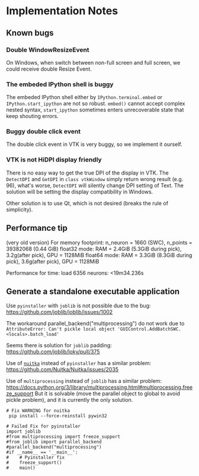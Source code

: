 # Implementation Notes

## Known bugs

### Double WindowResizeEvent
On Windows, when switch between non-full screen and full screen, we could receive double Resize Event.

### The embeded IPython shell is buggy
The embeded IPython shell either by `IPython.terminal.embed` or `IPython.start_ipython`
are not so robust. `embed()` cannot accept complex nested syntax, `start_ipython` sometimes
enters unrecoverable state that keep shouting errors.

### Buggy double click event
The double click event in VTK is very buggy, so we implement it ourself.

### VTK is not HiDPI display friendly
There is no easy way to get the true DPI of the display in VTK. The 
`DetectDPI` and `GetDPI` in `class vtkWindow` simply return wrong result (e.g. 96), 
what's worse, `DetectDPI` will silently change DPI setting of Text. The solution will
be setting the display compatibility in Windows.

Other solution is to use Qt, which is not desired (breaks the rule of simplicity).

## Performance tip
(very old version)
For memory footprint:
n_neuron = 1660 (SWC), n_points = 39382068 (0.44 GiB)
float32 mode:
RAM = 2.4GiB (5.3GiB during pick), 3.2g(after pick),
GPU = 1128MiB
float64 mode:
RAM = 3.3GiB (8.3GiB during pick), 3.6g(after pick),
GPU = 1128MiB

Performance for time:
load 6356 neurons: <19m34.236s

## Generate a standalone executable application

Use `pyinstaller` with `joblib` is not possible due to the bug:
    https://github.com/joblib/joblib/issues/1002

The workaround parallel_backend("multiprocessing") do not work due to 
   `AttributeError: Can't pickle local object 'GUIControl.AddBatchSWC.<locals>.batch_load'`

Seems there is solution for `joblib` padding: https://github.com/joblib/loky/pull/375

Use of [`nuitka`](https://nuitka.net/doc/user-manual.html) instead of `pyinstaller` has a similar problem:
    https://github.com/Nuitka/Nuitka/issues/2035

Use of `multiprocessing` instead of `joblib` has a similar problem:
    https://docs.python.org/3/library/multiprocessing.html#multiprocessing.freeze_support
But it is solvable (move the parallel object to global to avoid pickle problem), and it is currently the only solution.

```
# Fix WARNING for nuitka
 pip install --force-reinstall pywin32

# Failed Fix for pyinstaller
import joblib
#from multiprocessing import freeze_support
#from joblib import parallel_backend
#parallel_backend("multiprocessing")
#if __name__ == '__main__':
#    # Pyinstaller fix
#    freeze_support()
#    main()
```
